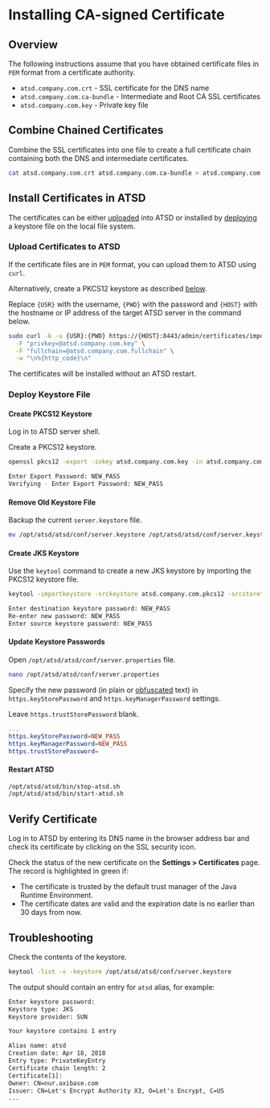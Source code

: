 # Installing CA-signed Certificate

## Overview

The following instructions assume that you have obtained certificate files in `PEM` format from a certificate authority.

* `atsd.company.com.crt` - SSL certificate for the DNS name
* `atsd.company.com.ca-bundle` - Intermediate and Root CA SSL certificates
* `atsd.company.com.key` - Private key file

## Combine Chained Certificates

Combine the SSL certificates into one file to create a full certificate chain containing both the DNS and intermediate certificates.

```sh
cat atsd.company.com.crt atsd.company.com.ca-bundle > atsd.company.com.fullchain
```

## Install Certificates in ATSD

The certificates can be either [uploaded](#upload-certificates-to-atsd) into ATSD or installed by [deploying](#deploy-keystore-file) a keystore file on the local file system.

### Upload Certificates to ATSD

If the certificate files are in `PEM` format, you can upload them to ATSD using `curl`.

Alternatively, create a PKCS12 keystore as described [below](#deploy-keystore-file).

Replace `{USR}` with the username, `{PWD}` with the password and `{HOST}` with the hostname or IP address of the target ATSD server in the command below.

```sh
sudo curl -k -u {USR}:{PWD} https://{HOST}:8443/admin/certificates/import/atsd \
  -F "privkey=@atsd.company.com.key" \
  -F "fullchain=@atsd.company.com.fullchain" \
  -w "\n%{http_code}\n"
```

The certificates will be installed without an ATSD restart.

### Deploy Keystore File

#### Create PKCS12 Keystore

Log in to ATSD server shell.

Create a PKCS12 keystore.

```sh
openssl pkcs12 -export -inkey atsd.company.com.key -in atsd.company.com.fullchain -out atsd.company.com.pkcs12
```

```sh
Enter Export Password: NEW_PASS
Verifying - Enter Export Password: NEW_PASS
```

#### Remove Old Keystore File

Backup the current `server.keystore` file.

```sh
mv /opt/atsd/atsd/conf/server.keystore /opt/atsd/atsd/conf/server.keystore.backup
```

#### Create JKS Keystore

Use the `keytool` command to create a new JKS keystore by importing the PKCS12 keystore file.

```sh
keytool -importkeystore -srckeystore atsd.company.com.pkcs12 -srcstoretype PKCS12 -alias 1 -destkeystore /opt/atsd/atsd/conf/server.keystore -destalias atsd
```

```txt
Enter destination keystore password: NEW_PASS
Re-enter new password: NEW_PASS
Enter source keystore password: NEW_PASS
```

#### Update Keystore Passwords

Open `/opt/atsd/atsd/conf/server.properties` file.

```sh
nano /opt/atsd/atsd/conf/server.properties
```

Specify the new password (in plain or [obfuscated](passwords-obfuscation.md) text) in `https.keyStorePassword` and `https.keyManagerPassword` settings.

Leave `https.trustStorePassword` blank.

```elm
...
https.keyStorePassword=NEW_PASS
https.keyManagerPassword=NEW_PASS
https.trustStorePassword=
```

#### Restart ATSD

```sh
/opt/atsd/atsd/bin/stop-atsd.sh
/opt/atsd/atsd/bin/start-atsd.sh
```

## Verify Certificate

Log in to ATSD by entering its DNS name in the browser address bar and check its certificate by clicking on the SSL security icon.

Check the status of the new certificate on the **Settings > Certificates** page. The record is highlighted in green if:

* The certificate is trusted by the default trust manager of the Java Runtime Environment.
* The certificate dates are valid and the expiration date is no earlier than 30 days from now.

## Troubleshooting

Check the contents of the keystore.

```sh
keytool -list -v -keystore /opt/atsd/atsd/conf/server.keystore
```

The output should contain an entry for `atsd` alias, for example:

```txt
Enter keystore password:
Keystore type: JKS
Keystore provider: SUN

Your keystore contains 1 entry

Alias name: atsd
Creation date: Apr 18, 2018
Entry type: PrivateKeyEntry
Certificate chain length: 2
Certificate[1]:
Owner: CN=nur.axibase.com
Issuer: CN=Let's Encrypt Authority X3, O=Let's Encrypt, C=US
...
```
